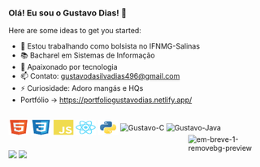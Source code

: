 ### Olá! Eu sou o Gustavo Dias! 👋

Here are some ideas to get you started:

- 🔭 Estou trabalhando como bolsista no IFNMG-Salinas
- 📚 Bacharel em Sistemas de Informação
- 🌱 Apaixonado por tecnologia
- 📫 Contato: gustavodasilvadias496@gmail.com
- ⚡ Curiosidade: Adoro mangás e HQs
- Portfólio -> https://portfoliogustavodias.netlify.app/

<div style="display: inline_block"><br>
  <img align="center" alt="Gustavo-HTML" height="30" width="40" src="https://raw.githubusercontent.com/devicons/devicon/master/icons/html5/html5-original.svg">
  <img align="center" alt="Gustavo-CSS" height="30" width="40" src="https://raw.githubusercontent.com/devicons/devicon/master/icons/css3/css3-original.svg">
  <img align="center" alt="Gustavo-Js" height="30" width="40" src="https://raw.githubusercontent.com/devicons/devicon/master/icons/javascript/javascript-plain.svg">
  <img align="center" alt="Gustavo-React" height="30" width="40" src="https://raw.githubusercontent.com/devicons/devicon/master/icons/react/react-original.svg">
  <img align="center" alt="Gustavo-Python" height="30" width="40" src="https://raw.githubusercontent.com/devicons/devicon/master/icons/python/python-original.svg">
  <img align="center" alt="Gustavo-C" height="30" width="40"
  src="https://cdn.jsdelivr.net/gh/devicons/devicon/icons/c/c-original.svg">
  <img align="center" alt="Gustavo-Java" height="30" width="40" src="https://cdn.jsdelivr.net/gh/devicons/devicon/icons/java/java-original.svg" />
  <a href="https://imgbb.com/"><img src="https://i.ibb.co/HFc0Sgt/em-breve-1-removebg-preview.png" alt="em-breve-1-removebg-preview" border="0" height="150" width="150" align="right"></a>
</div>

##

<div>
  <a href = "mailto:gustavodasilvadias496@gmail.com"><img src="https://img.shields.io/badge/-Gmail-%23333?style=for-the-badge&logo=gmail&logoColor=white" target="_blank"></a>
  <a href="https://www.linkedin.com/in/gustavo-da-silva-dias-27a479237/" target="_blank"><img src="https://img.shields.io/badge/-LinkedIn-%230077B5?style=for-the-badge&logo=linkedin&logoColor=white" target="_blank"></a> 
</div>
